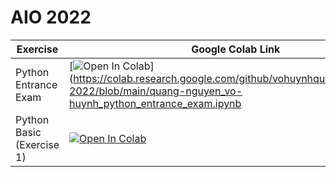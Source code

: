 # AIO 2022
| Exercise | Google Colab Link   |
|---|---|
| Python Entrance Exam | [![Open In Colab](https://colab.research.google.com/assets/colab-badge.svg)](https://colab.research.google.com/github/vohuynhquangnguyen/aio-2022/blob/main/quang-nguyen_vo-huynh_python_entrance_exam.ipynb|
|  Python Basic (Exercise 1) | [![Open In Colab](https://colab.research.google.com/assets/colab-badge.svg)](https://colab.research.google.com/github/vohuynhquangnguyen/AI2022/blob/main/quang-nguyen_vo-huynh_assignment_1.ipynb)    |


